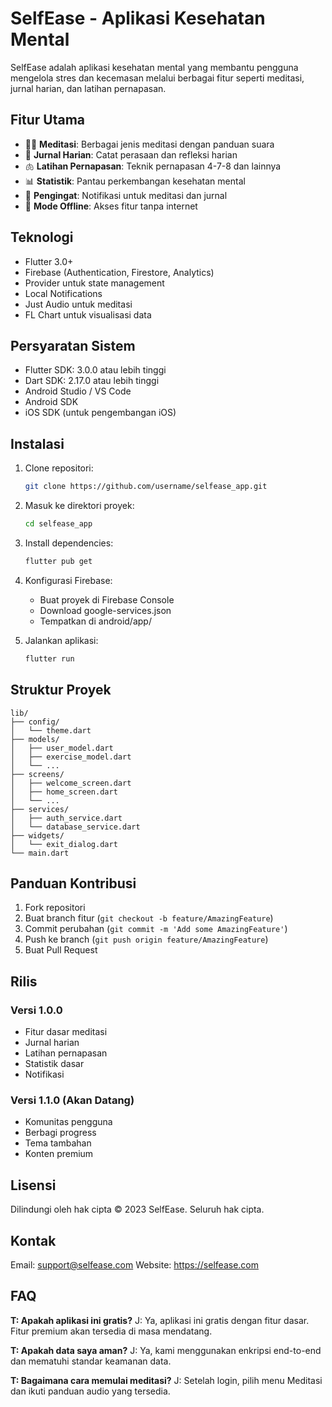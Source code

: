 # SelfEase - Aplikasi Kesehatan Mental

SelfEase adalah aplikasi kesehatan mental yang membantu pengguna mengelola stres dan kecemasan melalui berbagai fitur seperti meditasi, jurnal harian, dan latihan pernapasan.

## Fitur Utama

- 🧘‍♀️ **Meditasi**: Berbagai jenis meditasi dengan panduan suara
- 📝 **Jurnal Harian**: Catat perasaan dan refleksi harian
- 🫁 **Latihan Pernapasan**: Teknik pernapasan 4-7-8 dan lainnya
- 📊 **Statistik**: Pantau perkembangan kesehatan mental
- 🔔 **Pengingat**: Notifikasi untuk meditasi dan jurnal
- 📱 **Mode Offline**: Akses fitur tanpa internet

## Teknologi

- Flutter 3.0+
- Firebase (Authentication, Firestore, Analytics)
- Provider untuk state management
- Local Notifications
- Just Audio untuk meditasi
- FL Chart untuk visualisasi data

## Persyaratan Sistem

- Flutter SDK: 3.0.0 atau lebih tinggi
- Dart SDK: 2.17.0 atau lebih tinggi
- Android Studio / VS Code
- Android SDK
- iOS SDK (untuk pengembangan iOS)

## Instalasi

1. Clone repositori:
   ```bash
   git clone https://github.com/username/selfease_app.git
   ```

2. Masuk ke direktori proyek:
   ```bash
   cd selfease_app
   ```

3. Install dependencies:
   ```bash
   flutter pub get
   ```

4. Konfigurasi Firebase:
   - Buat proyek di Firebase Console
   - Download google-services.json
   - Tempatkan di android/app/

5. Jalankan aplikasi:
   ```bash
   flutter run
   ```

## Struktur Proyek

```
lib/
├── config/
│   └── theme.dart
├── models/
│   ├── user_model.dart
│   ├── exercise_model.dart
│   └── ...
├── screens/
│   ├── welcome_screen.dart
│   ├── home_screen.dart
│   └── ...
├── services/
│   ├── auth_service.dart
│   └── database_service.dart
├── widgets/
│   └── exit_dialog.dart
└── main.dart
```

## Panduan Kontribusi

1. Fork repositori
2. Buat branch fitur (`git checkout -b feature/AmazingFeature`)
3. Commit perubahan (`git commit -m 'Add some AmazingFeature'`)
4. Push ke branch (`git push origin feature/AmazingFeature`)
5. Buat Pull Request

## Rilis

### Versi 1.0.0
- Fitur dasar meditasi
- Jurnal harian
- Latihan pernapasan
- Statistik dasar
- Notifikasi

### Versi 1.1.0 (Akan Datang)
- Komunitas pengguna
- Berbagi progress
- Tema tambahan
- Konten premium

## Lisensi

Dilindungi oleh hak cipta © 2023 SelfEase. Seluruh hak cipta.

## Kontak

Email: support@selfease.com
Website: https://selfease.com

## FAQ

**T: Apakah aplikasi ini gratis?**
J: Ya, aplikasi ini gratis dengan fitur dasar. Fitur premium akan tersedia di masa mendatang.

**T: Apakah data saya aman?**
J: Ya, kami menggunakan enkripsi end-to-end dan mematuhi standar keamanan data.

**T: Bagaimana cara memulai meditasi?**
J: Setelah login, pilih menu Meditasi dan ikuti panduan audio yang tersedia.
